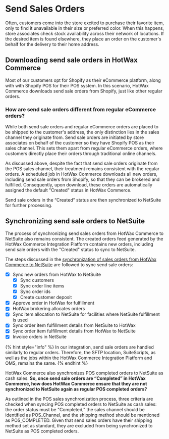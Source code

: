 # Send Sales Orders

Often, customers come into the store excited to purchase their favorite item, only to find it unavailable in their size or preferred color. When this happens, store associates check stock availability across their network of locations. If the desired item is found elsewhere, they place an order on the customer's behalf for the delivery to their home address.

## Downloading send sale orders in HotWax Commerce

Most of our customers opt for Shopify as their eCommerce platform, along with with Shopify POS for their POS system. In this scenario, HotWax Commerce downloads send sale orders from Shopify, just like other regular orders.

### How are send sale orders different from regular eCommerce orders?

While both send sale orders and regular eCommerce orders are placed to be shipped to the customer's address, the only distinction lies in the sales channel they originate from. Send sale orders are initiated by store associates on behalf of the customer so they have Shopify POS as their sales channel. This sets them apart from regular eCommerce orders, where customers directly place their orders through traditional online channels.

As discussed above, despite the fact that send sale orders originate from the POS sales channel, their treatment remains consistent with the regular orders. A scheduled job in HotWax Commerce downloads all new orders, including send sale orders from Shopify, so that they can be brokered and fulfilled. Consequently, upon download, these orders are automatically assigned the default "Created" status in HotWax Commerce.

Send sale orders in the “Created” status are then synchronized to NetSuite for further processing.

## Synchronizing send sale orders to NetSuite

The process of synchronizing send sales orders from HotWax Commerce to NetSuite also remains consistent. The created orders feed generated by the HotWax Commerce Integration Platform contains new orders, including send sale orders with the "Created" status to sync to NetSuite.

The steps discussed in the [synchronization of sales orders from HotWax Commerce to NetSuite](OrderApproval.md) are followed to sync send sale orders:

* [x] Sync new orders from HotWax to NetSuite
  * [x] Sync customers
  * [x] Sync order line items
  * [x] Sync order ids
  * [x] Create customer deposit
* [x] Approve order in HotWax for fulfillment
* [x] HotWax brokering allocates orders
* [x] Sync item allocation to NetSuite for facilities where NetSuite fulfillment is used
* [x] Sync order item fulfillment details from NetSuite to HotWax
* [x] Sync order item fulfillment details from HotWax to NetSuite
* [x] Invoice orders in NetSuite

{% hint style="info" %}
In our integration, send sale orders are handled similarly to regular orders. Therefore, the SFTP location, SuiteScripts, as well as the jobs within the HotWax Commerce Integration Platform and OMS, remains the same.
{% endhint %}

HotWax Commerce also synchronizes POS completed orders to NetSuite as cash sales. **So, once send sale orders are “Completed” in HotWax Commerce, how does HotWax Commerce ensure that they are not synchronized to NetSuite again as regular POS completed orders?**

As outlined in the POS sales synchronization process, three criteria are checked when syncing POS completed orders to NetSuite as cash sales: the order status must be "Completed," the sales channel should be identified as POS_Channel, and the shipping method should be mentioned as POS_COMPLETED. Given that send sales orders have their shipping method set as standard, they are excluded from being synchronized to NetSuite as POS completed orders.
